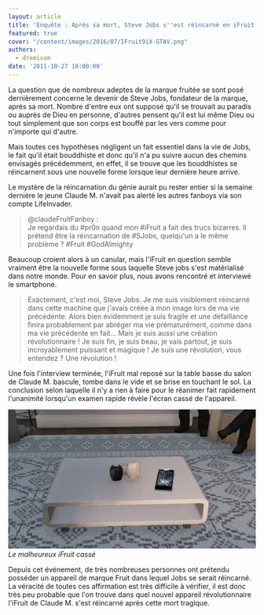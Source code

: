 ```yaml
---
layout: article
title: 'Enquête : Après sa mort, Steve Jobs s''est réincarné en iFruit'
featured: true
cover: "/content/images/2016/07/IFruit9iX-GTAV.png"
authors:
  - dremixam
date: '2011-10-27 10:00:00'
---
```


La question que de nombreux adeptes de la marque fruitée se sont posé dernièrement concerne le devenir de Steve Jobs, fondateur de la marque, après sa mort. Nombre d'entre eux ont supposé qu'il se trouvait au paradis ou auprès de Dieu en personne, d'autres pensent qu'il est lui même Dieu ou tout simplement que son corps est bouffé par les vers comme pour n'importe qui d'autre.

Mais toutes ces hypothèses négligent un fait essentiel dans la vie de Jobs, le fait qu'il était bouddhiste et donc qu'il n'a pu suivre aucun des chemins envisagés précédemment, en effet, il se trouve que les bouddhistes se réincarnent sous une nouvelle forme lorsque leur dernière heure arrive.

Le mystère de la réincarnation du génie aurait pu rester entier si la semaine dernière le jeune Claude M. n'avait pas alerté les autres fanboys via son compte LifeInvader.

> @claudeFruitFanboy :  
> Je regardais du #pr0n quand mon #iFruit a fait des trucs bizarres. Il prétend être la réincarnation de #SJobs, quelqu'un a le même problème ? #Fruit #GodAlmighty

Beaucoup croient alors à un canular, mais l'iFruit en question semble vraiment être la nouvelle forme sous laquelle Steve jobs s'est matérialisé dans notre monde. Pour en savoir plus, nous avons rencontré et interviewé le smartphone.

> Exactement, c'est moi, Steve Jobs. Je me suis visiblement réincarné dans cette machine que j'avais créée à mon image lors de ma vie précédente. Alors bien évidemment je suis fragile et une défaillance finira probablement par abréger ma vie prématurément, comme dans ma vie précédente en fait… Mais je suis aussi une création révolutionnaire ! Je suis fin, je suis beau, je vais partout, je suis incroyablement puissant et magique ! Je suis une révolution, vous entendez ? Une révolution !

Une fois l'interview terminée, l'iFruit mal reposé sur la table basse du salon de Claude M. bascule, tombe dans le vide et se brise en touchant le sol. La conclusion selon laquelle il n'y a rien à faire pour le réanimer fait rapidement l'unanimité lorsqu'un examen rapide révèle l'écran cassé de l'appareil.

![](/content/images/2021/12/ifruit-broken-1.jpeg)
_Le malheureux iFruit cassé_

Depuis cet événement, de très nombreuses personnes ont prétendu posséder un appareil de marque Fruit dans lequel Jobs se serait réincarné. La véracité de toutes ces affirmation est très difficile à vérifier, il est donc très peu probable que l'on trouve dans quel nouvel appareil révolutionnaire l'iFruit de Claude M. s'est réincarné après cette mort tragique.
